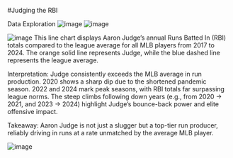 #Judging the RBI

Data Exploration
![image](https://github.com/user-attachments/assets/a5d149a8-a4fd-499b-b5d9-439c0a88363f)
![image](https://github.com/user-attachments/assets/61b85c7a-117c-4dc1-b855-b0db4a5eff2d)

![image](https://github.com/user-attachments/assets/d251f3bf-f4ca-4e81-a33b-76f6ccf912d3)
This line chart displays Aaron Judge’s annual Runs Batted In (RBI) totals compared to the league average for all MLB players from 2017 to 2024. The orange solid line represents Judge, while the blue dashed line represents the league average.

Interpretation:
Judge consistently exceeds the MLB average in run production.
2020 shows a sharp dip due to the shortened pandemic season.
2022 and 2024 mark peak seasons, with RBI totals far surpassing league norms.
The steep climbs following down years (e.g., from 2020 → 2021, and 2023 → 2024) highlight Judge’s bounce-back power and elite offensive impact.

Takeaway:
Aaron Judge is not just a slugger but a top-tier run producer, reliably driving in runs at a rate unmatched by the average MLB player.

![image](https://github.com/user-attachments/assets/668faa85-b29c-4d0b-8eff-e3530ccc024e)
